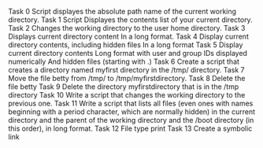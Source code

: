 Task 0 Script displayes the absolute path name of the current working directory.
Task 1 Script Displayes the contents list of your current directory.
Task 2 Changes the working directory to the user home directory.
Task 3 Displays current directory content In a long format.
Task 4 Display current directory contents, including hidden files In a long format
Task 5 Display current directory contents Long format with user and group IDs displayed numerically And hidden files (starting with .)
Task 6 Create a script that creates a directory named myfirst directory in the /tmp/ directory.
Task 7 Move the file betty from /tmp/ to /tmp/myfirstdirectory.
Task 8 Delete the file betty
Task 9 Delete the directory myfirstdirectory that is in the /tmp directory
Task 10 Write a script that changes the working directory to the previous one.
Task 11 Write a script that lists all files (even ones with names beginning with a period character, which are normally hidden) in the current directory and the parent of the working directory and the /boot directory (in this order), in long format.
Task 12 File type print
Task 13 Create a symbolic link
